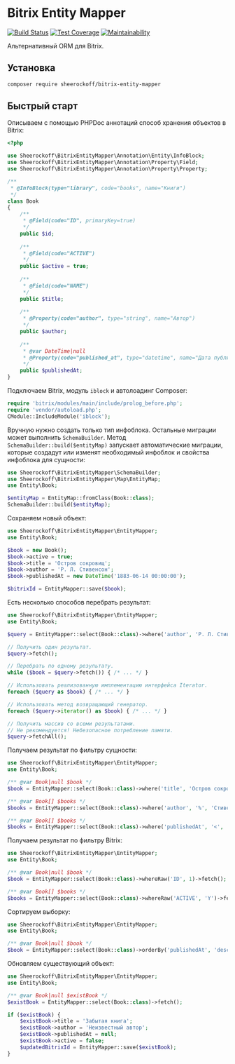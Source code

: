# Bitrix Entity Mapper

[![Build Status](https://travis-ci.com/sheerockoff/bitrix-entity-mapper.svg?branch=master)](https://travis-ci.com/sheerockoff/bitrix-entity-mapper)
[![Test Coverage](https://api.codeclimate.com/v1/badges/0d09026c52b8f7a32343/test_coverage)](https://codeclimate.com/github/sheerockoff/bitrix-entity-mapper/test_coverage)
[![Maintainability](https://api.codeclimate.com/v1/badges/0d09026c52b8f7a32343/maintainability)](https://codeclimate.com/github/sheerockoff/bitrix-entity-mapper/maintainability)

Альтернативный ORM для Bitrix.

## Установка

```bash
composer require sheerockoff/bitrix-entity-mapper
```

## Быстрый старт

Описываем с помощью PHPDoc аннотаций способ хранения объектов в Bitrix:

```php
<?php

use Sheerockoff\BitrixEntityMapper\Annotation\Entity\InfoBlock;
use Sheerockoff\BitrixEntityMapper\Annotation\Property\Field;
use Sheerockoff\BitrixEntityMapper\Annotation\Property\Property;

/**
 * @InfoBlock(type="library", code="books", name="Книги")
 */
class Book
{
    /**
     * @Field(code="ID", primaryKey=true) 
     */
    public $id;
    
    /**
     * @Field(code="ACTIVE") 
     */
    public $active = true;
    
    /**
     * @Field(code="NAME") 
     */
    public $title;
    
    /**
     * @Property(code="author", type="string", name="Автор") 
     */
    public $author;
    
    /**
     * @var DateTime|null
     * @Property(code="published_at", type="datetime", name="Дата публикации") 
     */
    public $publishedAt;
}
```

Подключаем Bitrix, модуль `iblock` и автолоадинг Composer:

```php
require 'bitrix/modules/main/include/prolog_before.php';
require 'vendor/autoload.php';
CModule::IncludeModule('iblock');
```

Вручную нужно создать только тип инфоблока. Остальные миграции может выполнить `SchemaBuilder`. 
Метод `SchemaBuilder::build($entityMap)` запускает автоматические миграции, которые
создадут или изменят необходимый инфоблок и свойства инфоблока для сущности:

```php
use Sheerockoff\BitrixEntityMapper\SchemaBuilder;
use Sheerockoff\BitrixEntityMapper\Map\EntityMap;
use Entity\Book;

$entityMap = EntityMap::fromClass(Book::class);
SchemaBuilder::build($entityMap);
```

Сохраняем новый объект:

```php
use Sheerockoff\BitrixEntityMapper\EntityMapper;
use Entity\Book;

$book = new Book();
$book->active = true;
$book->title = 'Остров сокровищ';
$book->author = 'Р. Л. Стивенсон';
$book->publishedAt = new DateTime('1883-06-14 00:00:00');

$bitrixId = EntityMapper::save($book);
```

Есть несколько способов перебрать результат:

```php
use Sheerockoff\BitrixEntityMapper\EntityMapper;
use Entity\Book;

$query = EntityMapper::select(Book::class)->where('author', 'Р. Л. Стивенсон');

// Получить один результат.
$query->fetch(); 

// Перебрать по одному результату.
while ($book = $query->fetch()) { /* ... */ }

// Использовать реализованную имплементацию интерфейса Iterator.
foreach ($query as $book) { /* ... */ }

// Использовать метод возвращающий генератор.
foreach ($query->iterator() as $book) { /* ... */ }

// Получить массив со всеми результатами. 
// Не рекомендуется! Небезопасное потребление памяти.
$query->fetchAll();
```

Получаем результат по фильтру сущности:

```php
use Sheerockoff\BitrixEntityMapper\EntityMapper;
use Entity\Book;

/** @var Book|null $book */
$book = EntityMapper::select(Book::class)->where('title', 'Остров сокровищ')->fetch();

/** @var Book[] $books */
$books = EntityMapper::select(Book::class)->where('author', '%', 'Стивенсон')->fetchAll();

/** @var Book[] $books */
$books = EntityMapper::select(Book::class)->where('publishedAt', '<', '01.01.1900')->fetchAll();
```

Получаем результат по фильтру Bitrix:

```php
use Sheerockoff\BitrixEntityMapper\EntityMapper;
use Entity\Book;

/** @var Book|null $book */
$book = EntityMapper::select(Book::class)->whereRaw('ID', 1)->fetch();

/** @var Book[] $books */
$books = EntityMapper::select(Book::class)->whereRaw('ACTIVE', 'Y')->fetchAll();
```

Сортируем выборку:

```php
use Sheerockoff\BitrixEntityMapper\EntityMapper;
use Entity\Book;

/** @var Book|null $book */
$book = EntityMapper::select(Book::class)->orderBy('publishedAt', 'desc')->fetch();
```

Обновляем существующий объект:

```php
use Sheerockoff\BitrixEntityMapper\EntityMapper;
use Entity\Book;

/** @var Book|null $existBook */
$existBook = EntityMapper::select(Book::class)->fetch();

if ($existBook) {
    $existBook->title = 'Забытая книга';
    $existBook->author = 'Неизвестный автор';
    $existBook->publishedAt = null;
    $existBook->active = false;
    $updatedBitrixId = EntityMapper::save($existBook);
}
```
